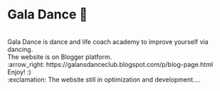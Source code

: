# Gala Dance 💃
<br>
Gala Dance is dance and life coach academy to improve yourself via dancing.<br>
The website is on Blogger platform.<br>
:arrow_right: https://galansdanceclub.blogspot.com/p/blog-page.html <br>
Enjoy! :) <br>
:exclamation: The website still in optimization and development....
